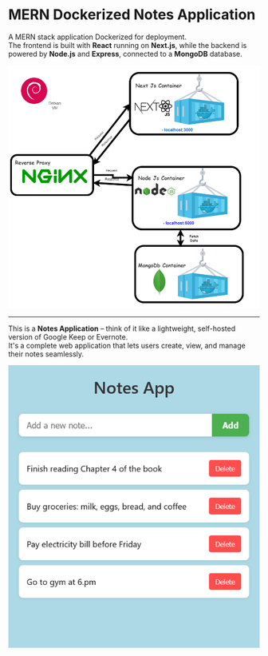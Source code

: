 # MERN Dockerized Notes Application

A MERN stack application Dockerized for deployment.  
The frontend is built with **React** running on **Next.js**, while the backend is powered by **Node.js** and **Express**, connected to a **MongoDB** database.

![Architecture Overview](https://github.com/smoothcoode/Image/blob/main/nern.png?raw=true)

---

This is a **Notes Application** – think of it like a lightweight, self-hosted version of Google Keep or Evernote.  
It's a complete web application that lets users create, view, and manage their notes seamlessly.

<p align="center">
  <img src="https://github.com/smoothcoode/Image/blob/main/notesapp.png?raw=true" alt="Notes App Screenshot" />
</p>
